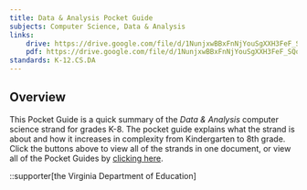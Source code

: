 ```yaml
---
title: Data & Analysis Pocket Guide
subjects: Computer Science, Data & Analysis
links:
    drive: https://drive.google.com/file/d/1NunjxwBBxFnNjYouSgXXH3FeF_SQoM4K/view?usp=drive_link
    pdf: https://drive.google.com/file/d/1NunjxwBBxFnNjYouSgXXH3FeF_SQoM4K/view?usp=drive_link
standards: K-12.CS.DA
---
```


## Overview

This Pocket Guide is a quick summary of the *Data & Analysis* computer science strand for grades K-8. The pocket guide explains what the strand is about and how it increases in complexity from Kindergarten to 8th grade. Click the buttons above to view all of the strands in one document, or view all of the Pocket Guides by [clicking here](/library/browse/integration-toolkit/pocket-guides).

::supporter[the Virginia Department of Education]